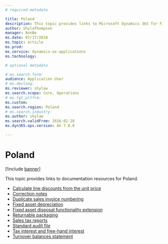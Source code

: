 ```yaml
---
# required metadata

title: Poland
description: This topic provides links to Microsoft Dynamics 365 for Finance and Operations documentation resources for Poland. 
author: ShylaThompson
manager: AnnBe
ms.date: 07/17/2018
ms.topic: article
ms.prod: 
ms.service: dynamics-ax-applications
ms.technology: 

# optional metadata

# ms.search.form: 
audience: Application User
# ms.devlang: 
ms.reviewer: shylaw
ms.search.scope: Core, Operations
# ms.tgt_pltfrm: 
ms.custom: 
ms.search.region: Poland
# ms.search.industry: 
ms.author: shylaw
ms.search.validFrom: 2016-02-28
ms.dyn365.ops.version: AX 7.0.0

---
```


# Poland 

[!include [banner](../includes/banner.md)]

This topic provides links to documentation resources for Poland. 

- [Calculate line discounts from the unit price](emea-pol-line-discount-calculation-from-unit-price.md)
- [Correction notes](emea-pol-correction-notes.md)
- [Duplicate sales invoice numbering](emea-pol-sales-invoice-duplicates-numbering.md)
- [Fixed asset depreciation](emea-pol-fixed-assets-depreciation.md)
- [Fixed asset disposal functionality extension](emea-pol-fixed-asset-disposal-functionality-extension.md)
- [Returnable packaging](emea-pol-returnable-packages.md)
- [Sales tax reports](emea-pol-sales-tax-reports.md)
- [Standard audit file](emea-pol-standard-audit-file-saf.md)
- [Tax interest and free-hand interest](emea-pol-interest-calculation.md)
- [Turnover balances statement](emea-pol-turnover-balances-statement.md)
